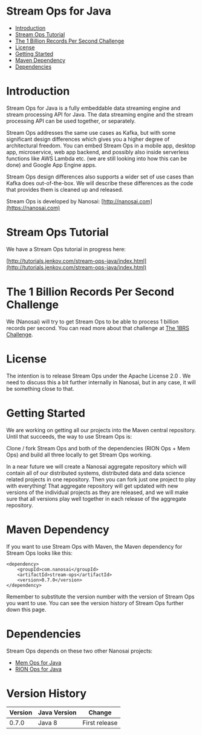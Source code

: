 # Stream Ops for Java

 - [Introduction](#introduction)
 - [Stream Ops Tutorial](#stream-ops-tutorial)
 - [The 1 Billion Records Per Second Challenge](#1brs)
 - [License](#license)
 - [Getting Started](#getting-started)
 - [Maven Dependency](#maven-dependency)
 - [Dependencies](#dependencies)


<a name="introduction"></a>

# Introduction
Stream Ops for Java is a fully embeddable data streaming engine and stream processing API for Java.
The data streaming engine and the stream processing API can be used together, or separately.

Stream Ops addresses the same use cases as Kafka, but with some significant design differences which gives you
a higher degree of architectural freedom. You can embed Stream Ops in a mobile app, desktop app, microservice,
web app backend, and possibly also inside serverless functions like AWS Lambda etc. (we are still looking into
how this can be done) and Google App Engine apps.

Stream Ops design differences also supports a wider set of use cases than Kafka does out-of-the-box. We will
describe these differences as the code that provides them is cleaned up and released.

Stream Ops is developed by Nanosai: [http://nanosai.com](https://nanosai.com)


<a name="stream-ops-tutorial"></a>

# Stream Ops Tutorial
We have a Stream Ops tutorial in progress here:

[http://tutorials.jenkov.com/stream-ops-java/index.html](http://tutorials.jenkov.com/stream-ops-java/index.html)




<a name="1brs"></a>

# The 1 Billion Records Per Second Challenge
We (Nanosai) will try to get Stream Ops to be able to process 1 billion records per second. You can read more about
that challenge at [The 1BRS Challenge](https://nanosai.com/1brs-challenge).


<a name="license"></a>

# License
The intention is to release Stream Ops under the Apache License 2.0 . We need to discuss this a bit further internally
in Nanosai, but in any case, it will be something close to that.


<a name="getting-started">

# Getting Started

We are working on getting all our projects into the Maven central repository. Until that succeeds, the way to
use Stream Ops is:


Clone / fork Stream Ops and both of the dependencies (RION Ops + Mem Ops) and build all three locally
to get Stream Ops working.

In a near future we will create a Nanosai aggregate repository which will contain all of our distributed systems,
distributed data and data science related projects in one repository. Then you can fork just one project to
play with everything! That aggregate repository will get updated with new versions of the individual projects
as they are released, and we will make sure that all versions play well together in each release of the aggregate
repository.


<a name="maven-dependency"></a>
# Maven Dependency

If you want to use Stream Ops with Maven, the Maven dependency for Stream Ops looks like this:

    <dependency>
        <groupId>com.nanosai</groupId>
        <artifactId>stream-ops</artifactId>
        <version>0.7.0</version>
    </dependency>

Remember to substitute the version number with the version of Stream Ops you want to use. You can see the
version history of Stream Ops further down this page.


<a name="dependencies"></a>

# Dependencies
Stream Ops depends on these two other Nanosai projects:

 - [Mem Ops for Java](https://github.com/nanosai/mem-ops-java)
 - [RION Ops for Java](https://github.com/nanosai/rion-ops-java)



<a name="version-history"></a>

# Version History

| Version | Java Version | Change |
|---------|--------------|--------|
| 0.7.0   | Java 8       | First release |


